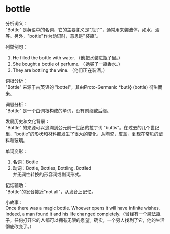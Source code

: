 # bottle

分析词义：  
"Bottle" 是英语中的名词，它的主要含义是"瓶子"，通常用来装液体，如水，酒等。另外，"bottle"作为动词时，意思是"装瓶"。

  

列举例句：

  

1.  He filled the bottle with water. （他把水装进瓶子里。）
2.  She bought a bottle of perfume. （她买了一瓶香水。）
3.  They are bottling the wine. （他们正在装酒。）

  

词根分析：  
"Bottle" 来源于古英语的 "bottel"，其由Proto-Germanic \*butlǭ (bottle) 衍生而来。

  

词缀分析：  
"Bottle" 是一个由词根构成的单词，没有前缀或后缀。

  

发展历史和文化背景：  
"Bottle" 的来源可以追溯到公元前一世纪的拉丁词 "buttis"。在过去的几个世纪里，"bottle"的形状和材料都发生了很大的变化，从陶瓷，皮革，到现在常见的塑料和玻璃。

  

单词变形：

  

1.  名词：Bottle
2.  动词：Bottle, Bottles, Bottling, Bottled  
    并无词性转换的形容词或副词形式。

  

记忆辅助：  
"Bottle"的发音接近"not all"，从发音上记忆。

  

小故事：  
Once there was a magic bottle. Whoever opens it will have infinite wishes. Indeed, a man found it and his life changed completely.（曾经有一个魔法瓶子，任何打开它的人都可以拥有无限的愿望。确实，一个男人找到了它，他的生活彻底改变了。）

